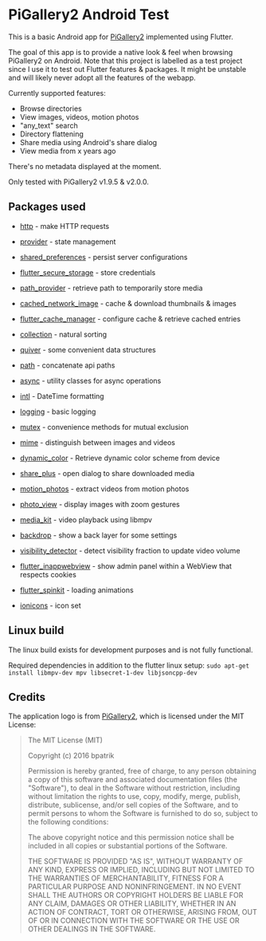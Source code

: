 # PiGallery2 Android Test

This is a basic Android app for [PiGallery2](https://github.com/bpatrik/pigallery2) implemented using Flutter.

The goal of this app is to provide a native look & feel when browsing PiGallery2 on Android.
Note that this project is labelled as a test project since I use it to test out Flutter features & packages.
It might be unstable and will likely never adopt all the features of the webapp.

Currently supported features:
- Browse directories
- View images, videos, motion photos
- "any_text" search
- Directory flattening
- Share media using Android's share dialog
- View media from x years ago

There's no metadata displayed at the moment.

Only tested with PiGallery2 v1.9.5 & v2.0.0.

## Packages used

- [http](https://pub.dev/packages/http) - make HTTP requests
- [provider](https://pub.dev/packages/provider) - state management

- [shared_preferences](https://pub.dev/packages/shared_preferences) - persist server configurations
- [flutter_secure_storage](https://pub.dev/packages/flutter_secure_storage) - store credentials
- [path_provider](https://pub.dev/packages/path_provider) - retrieve path to temporarily store media
- [cached_network_image](https://pub.dev/packages/cached_network_image) - cache & download thumbnails & images
- [flutter_cache_manager](https://pub.dev/packages/flutter_cache_manager) - configure cache & retrieve cached entries

- [collection](https://pub.dev/packages/collection) - natural sorting
- [quiver](https://pub.dev/packages/quiver) - some convenient data structures
- [path](https://pub.dev/packages/path) - concatenate api paths
- [async](https://pub.dev/packages/async) - utility classes for async operations
- [intl](https://pub.dev/packages/intl) - DateTime formatting
- [logging](https://pub.dev/packages/logging) - basic logging
- [mutex](https://pub.dev/packages/mutex) - convenience methods for mutual exclusion
- [mime](https://pub.dev/packages/mime) - distinguish between images and videos

- [dynamic_color](https://pub.dev/packages/dynamic_color) - Retrieve dynamic color scheme from device
- [share_plus](https://pub.dev/packages/share_plus) - open dialog to share downloaded media
- [motion_photos](https://pub.dev/packages/motion_photos) - extract videos from motion photos

- [photo_view](https://pub.dev/packages/photo_view) - display images with zoom gestures
- [media_kit](https://pub.dev/packages/media_kit) - video playback using libmpv

- [backdrop](https://pub.dev/packages/backdrop) - show a back layer for some settings
- [visibility_detector](https://pub.dev/packages/visibility_detector) - detect visibility fraction to update video volume
- [flutter_inappwebview](https://pub.dev/packages/flutter_inappwebview) - show admin panel within a WebView that respects cookies

- [flutter_spinkit](https://pub.dev/packages/flutter_spinkit) - loading animations
- [ionicons](https://pub.dev/packages/ionicons) - icon set

## Linux build

The linux build exists for development purposes and is not fully functional.

Required dependencies in addition to the flutter linux setup:
`sudo apt-get install libmpv-dev mpv libsecret-1-dev libjsoncpp-dev`

## Credits

The application logo is from [PiGallery2](https://github.com/bpatrik/pigallery2), which is licensed under the MIT License:

>The MIT License (MIT)
>
>Copyright (c) 2016 bpatrik
>
>Permission is hereby granted, free of charge, to any person obtaining a copy
>of this software and associated documentation files (the "Software"), to deal
>in the Software without restriction, including without limitation the rights
>to use, copy, modify, merge, publish, distribute, sublicense, and/or sell
>copies of the Software, and to permit persons to whom the Software is
>furnished to do so, subject to the following conditions:
>
>The above copyright notice and this permission notice shall be included in all
>copies or substantial portions of the Software.
>
>THE SOFTWARE IS PROVIDED "AS IS", WITHOUT WARRANTY OF ANY KIND, EXPRESS OR
>IMPLIED, INCLUDING BUT NOT LIMITED TO THE WARRANTIES OF MERCHANTABILITY,
>FITNESS FOR A PARTICULAR PURPOSE AND NONINFRINGEMENT. IN NO EVENT SHALL THE
>AUTHORS OR COPYRIGHT HOLDERS BE LIABLE FOR ANY CLAIM, DAMAGES OR OTHER
>LIABILITY, WHETHER IN AN ACTION OF CONTRACT, TORT OR OTHERWISE, ARISING FROM,
>OUT OF OR IN CONNECTION WITH THE SOFTWARE OR THE USE OR OTHER DEALINGS IN THE
>SOFTWARE.